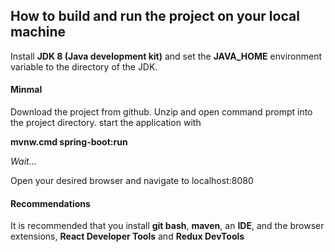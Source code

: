 ## How to build and run the project on your local machine
Install **JDK 8 (Java development kit)** and set the **JAVA_HOME** environment variable to the directory of the JDK.

#### Minmal 
Download the project from github. Unzip and open command prompt into the project directory. start the application with 

**mvnw.cmd spring-boot:run**

*Wait...*

Open your desired browser and navigate to localhost:8080

#### Recommendations
It is recommended that you install **git bash**, **maven**, an **IDE**, and the browser extensions, **React Developer Tools** and **Redux DevTools** 
